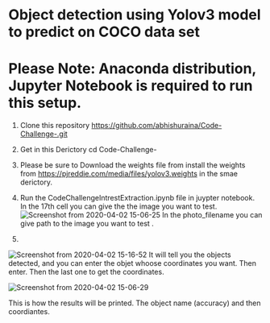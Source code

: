 
# Object detection using Yolov3 model to predict on COCO data set

# Please Note: Anaconda distribution, Jupyter Notebook is required to run this setup.

1. Clone this repository
https://github.com/abhishuraina/Code-Challenge-.git
2. Get in this Derictory
cd Code-Challenge-
3. Please be sure to Download the weights file from install the weights from 
https://pjreddie.com/media/files/yolov3.weights in the smae derictory.

4. Run the CodeChallengeIntrestExtraction.ipynb file in juypter notebook.
In the 17th cell you can give the the image you want to test.
![Screenshot from 2020-04-02 15-06-25](https://user-images.githubusercontent.com/45932588/78233808-ecfb7980-74f3-11ea-811d-4f9981d93186.png)
In the photo_filename you can give path to the image you want to test .
5.
![Screenshot from 2020-04-02 15-16-52](https://user-images.githubusercontent.com/45932588/78234647-136de480-74f5-11ea-89de-f318fbe48290.png)
It will tell you the objects detected, and you can enter the objet whoose coordinates you want. Then enter.
Then the last one to get the coordinates.

![Screenshot from 2020-04-02 15-06-29](https://user-images.githubusercontent.com/45932588/78234071-406dc780-74f4-11ea-9f9a-d168334c84e1.png)

This is how the results will be printed.
The object name (accuracy) and then coordiantes.





